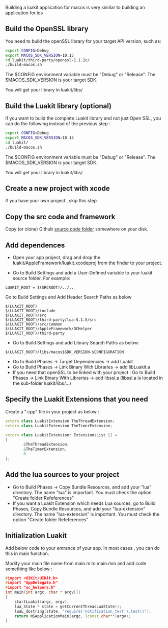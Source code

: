 Building a luakit application for macos is very similar to building an application for ios

Build the OpenSSL library
-------------------------
You need to build the openSSL library for your target API version, such as:

```sh
export CONFIG=Debug
export MACOS_SDK_VERSION=10.15
cd luakit/third-party/openssl-1.1.1c/
./build-macos.sh
```

The $CONFIG environment variable must be "Debug" or "Release".
The $MACOS_SDK_VERSION is your target SDK.

You will get your library in luakit/libs/


Build the Luakit library (optional)
-----------------------------------
If you want to build the complete Luakit library and not just Open SSL, you can do the following instead of the previous step :

```sh
export CONFIG=Debug
export MACOS_SDK_VERSION=10.15
cd luakit/
./build-macos.sh
```

The $CONFIG environment variable must be "Debug" or "Release".
The $MACOS_SDK_VERSION is your target SDK.

You will get your library in luakit/libs/

Create a new project with xcode
-------------------------------
If you have your own project , skip this step


Copy the src code and framework
-------------------------------
Copy (or clone) Github [source code folder](../..) somewhere on your disk.

Add dependences
---------------
- Open your app project,  drag and drop the luakit/AppleFramework/luakit.xcodeproj from the finder to your project.

- Go to Build Settings and add a User-Defined variable to your luakit source folder.
For example:
```
LUAKIT_ROOT = $(SRCROOT)/../..
```

Go to Build Settings and Add Header Search Paths as below

```
$(LUAKIT_ROOT)
$(LUAKIT_ROOT)/include
$(LUAKIT_ROOT)/src
$(LUAKIT_ROOT)/third-party/lua-5.1.5/src
$(LUAKIT_ROOT)/src/common
$(LUAKIT_ROOT)/AppleFramework/OCHelper
$(LUAKIT_ROOT)/third-party
```

- Go to Build Settings and add Library Search Paths as below:
```
$(LUAKIT_ROOT)/libs/macos$SDK_VERSION-$CONFIGURATION
```

- Go to Build Phases -> Target Dependencies -> add Luakit
- Go to Build Phases -> Link Binary With Libraries -> add libLuakit.a
- If you need that openSSL to be linked with your project :
Go to Build Phases -> Link Binary With Libraries -> add libssl.a (libssl.a is located in the sub-folder luakit/libs/...)


Specify the Luakit Extensions that you need
-------------------------------------------
Create a ".cpp" file in your project as below :
```c++
extern class LuakitExtension TheThreadExtension;
extern class LuakitExtension TheTimerExtension;

extern class LuakitExtension* ExtensionsList [] =
{
        &TheThreadExtension,
        &TheTimerExtension,
        0
};
```


Add the lua sources to your project
-----------------------------------
- Go to Build Phases -> Copy Bundle Resources, and add your "lua" directory. The name "lua" is important. You must check the option "Create folder Refeferences"
- If you want a Luakit Extension which needs Lua sources, go to Build Phases, Copy Bundle Resources, and add your "lua-extension" directory. The name "lua-extension" is important. You must check the option "Create folder Refeferences"


Initialization Luakit
---------------------
Add below code to your entrance of your app. In most cases , you can do this in main function.

 Modify your main file name from main.m to main.mm and add code something like below :

```c++
#import <UIKit/UIKit.h>
#import "AppDelegate.h"
#import "oc_helpers.h"
int main(int argc, char * argv[])
{
    startLuakit(argc, argv);
    lua_State * state = getCurrentThreadLuaState();
    luaL_dostring(state, "require('notification_test').test()");
    return NSApplicationMain(argc, (const char**)argv);
}
```
